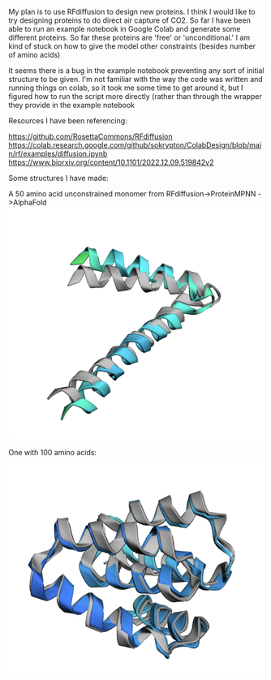 My plan is to use RFdiffusion to design new proteins. I think I would like to try designing proteins to do direct air capture of CO2. So far I have been able to run an example notebook in Google Colab and generate some different proteins. So far these proteins are 'free' or 'unconditional.' I am kind of stuck on how to give the model other constraints (besides number of amino acids)

It seems there is a bug in the example notebook preventing any sort of initial structure to be given. I'm not familiar with the way the code was written and running things on colab, so it took me some time to get around it, but I figured how to run the script more directly (rather than through the wrapper they provide in the example notebook

Resources I have been referencing:

https://github.com/RosettaCommons/RFdiffusion
https://colab.research.google.com/github/sokrypton/ColabDesign/blob/main/rf/examples/diffusion.ipynb
https://www.biorxiv.org/content/10.1101/2022.12.09.519842v2


Some structures I have made:

A 50 amino acid unconstrained monomer from RFdiffusion->ProteinMPNN ->AlphaFold
![alt text](https://github.com/andrew-pike-th/CHEM101.6/blob/main/project_update/50AA_free.png)

One with 100 amino acids:

![alt text](https://github.com/andrew-pike-th/CHEM101.6/blob/main/project_update/100AA_free.png)

